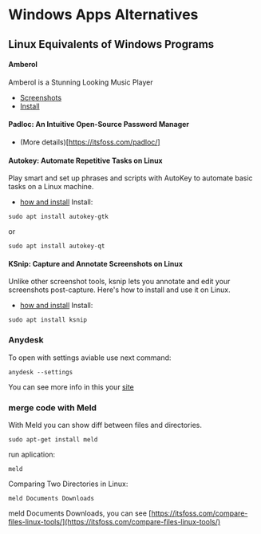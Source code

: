 # Windows Apps Alternatives

## Linux Equivalents of Windows Programs
<!--
todo:
 The following is a community compiled list of Linux equivalents of Windows programs.
https://www.linuxliteos.com/manual/software.html#installsoftware
-->

#### Amberol
Amberol is a Stunning Looking Music Player

* [Screenshots](https://itsfoss.com/amberol-music-player/)
* [Install](https://linuxmasterclub.com/amberol/)

#### Padloc: An Intuitive Open-Source Password Manager
* (More details)[https://itsfoss.com/padloc/]

#### Autokey: Automate Repetitive Tasks on Linux
Play smart and set up phrases and scripts with AutoKey to automate basic tasks on a Linux machine.
* [how and install](https://www.makeuseof.com/use-autokey-to-automate-repetitive-tasks-on-linux/)
Install:
```
sudo apt install autokey-gtk
```
or
```
sudo apt install autokey-qt
```
#### KSnip: Capture and Annotate Screenshots on Linux
Unlike other screenshot tools, ksnip lets you annotate and edit your screenshots post-capture. Here's how to install and use it on Linux.
* [how and install](https://www.makeuseof.com/how-to-install-use-ksnip-linux/)
Install:
```
sudo apt install ksnip
```
### Anydesk
To open with settings aviable use next command:
```
anydesk --settings
```
You can see more info in this your [site](https://support.anydesk.com/knowledge/command-line-interface-for-windows)

### merge code with Meld
With Meld you can show diff between files and directories.
```
sudo apt-get install meld
```
run aplication:
```
meld
```

Comparing Two Directories in Linux:
```
meld Documents Downloads
```

meld Documents Downloads, you can see [https://itsfoss.com/compare-files-linux-tools/](https://itsfoss.com/compare-files-linux-tools/)




<!-- 
to do: 
https://itsubuntu.com/list-of-best-useful-linux-applications/
-->
